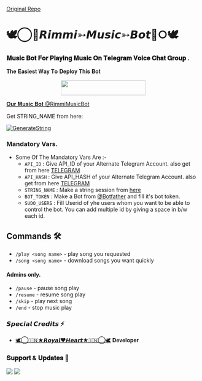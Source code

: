 [Original Repo](https://github.com/rakeshyt/DevilHackerMusic3) 
# 🕊️⃝🦋𝙍𝙞𝙢𝙢𝙞➳𝙈𝙪𝙨𝙞𝙘➳𝘽𝙤𝙩🦋○🕊️
### 𝐌𝐮𝐬𝐢𝐜 𝐁𝐨𝐭 𝐅𝐨𝐫 𝐏𝐥𝐚𝐲𝐢𝐧𝐠 𝐌𝐮𝐬𝐢𝐜 𝐎𝐧 𝐓𝐞𝐥𝐞𝐠𝐫𝐚𝐦 𝐕𝐨𝐢𝐜𝐞 𝐂𝐡𝐚𝐭 𝐆𝐫𝐨𝐮𝐩 .
𝐓𝐡𝐞 𝐄𝐚𝐬𝐢𝐞𝐬𝐭 𝐖𝐚𝐲 𝐓𝐨 𝐃𝐞𝐩𝐥𝐨𝐲 𝐓𝐡𝐢𝐬 𝐁𝐨𝐭
<p align="center"><a href="https://heroku.com/deploy?template=https://github.com/Engtion5652/Rimmimusicbot1"> <img src="https://img.shields.io/badge/Deploy%20To%20Heroku-grey?style=for-the-badge&logo=heroku" width="220" height="38.45"/></a></p>

[𝐎𝐮𝐫 𝐌𝐮𝐬𝐢𝐜 𝐁𝐨𝐭 @RimmiMusicBot](https://t.me/RimmiMusicBot)

Get STRING_NAME from here:

[![GenerateString](https://img.shields.io/badge/repl.it-generateString-brown)](https://replit.com/@Botsupport/PatriciaXmusic)

### Mandatory Vars.

- Some Of The Mandatory Vars Are :-
   - `API_ID` :  Give API_ID of your Alternate Telegram Account. also get from here [TELEGRAM](http://my.telegram.org)
   - `API_HASH` :  Give API_HASH of your Alternate Telegram Account. also get from here [TELEGRAM](http://my.telegram.org)
   - `STRING_NAME` :  Make a string session from [here](https://replit.com/@Botsupport/PatriciaXmusic)
   - `BOT_TOKEN` :  Make a Bot from [@Botfather](https://t.me/botfather) and fill it's bot token.
   - `SUDO_USERS` :  Fill Userid of yhe users whom you want to be able to control the bot. You can add multiple id by giving a space in b/w each id.







## Commands 🛠

- `/play <song name>` - play song you requested
- `/song <song name>` - download songs you want quickly
#### Admins only.
- `/pause` - pause song play
- `/resume` - resume song play
- `/skip` - play next song
- `/end` - stop music play

### 𝙎𝙥𝙚𝙘𝙞𝙖𝙡 𝘾𝙧𝙚𝙙𝙞𝙩𝙨 ⚡
- [🕊️⃝🇮🇳★𝙍𝙤𝙮𝙖𝙡❤️𝙃𝙚𝙖𝙧𝙩★🇮🇳⃝🕊️](https://t.me/Royals_heart) 𝐃𝐞𝐯𝐞𝐥𝐨𝐩𝐞𝐫
### 𝐒𝐮𝐩𝐩𝐨𝐫𝐭 & 𝐔𝐩𝐝𝐚𝐭𝐞𝐬 🎑
<a href="https://t.me/Dil_dosti_duniya_dari"><img src="https://img.shields.io/badge/Join-Group%20Support-blue.svg?style=for-the-badge&logo=Telegram"></a> <a href="https://t.me/TheModdingGod"><img src="https://img.shields.io/badge/Join-Updates%20Channel-blue.svg?style=for-the-badge&logo=Telegram"></a>
